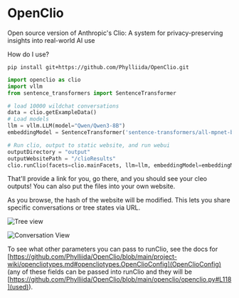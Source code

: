 # OpenClio
Open source version of Anthropic's Clio: A system for privacy-preserving insights into real-world AI use

How do I use?

```
pip install git+https://github.com/Phylliida/OpenClio.git
```

```python
import openclio as clio
import vllm
from sentence_transformers import SentenceTransformer

# load 10000 wildchat conversations
data = clio.getExampleData()
# Load models
llm = vllm.LLM(model="Qwen/Qwen3-8B")
embeddingModel = SentenceTransformer('sentence-transformers/all-mpnet-base-v2')

# Run clio, output to static website, and run webui
outputDirectory = "output"
outputWebsitePath = "/clioResults"
clio.runClio(facets=clio.mainFacets, llm=llm, embeddingModel=embeddingModel, data=data, outputDirectory=outputDirectory, htmlRoot=outputWebsitePath)
```

That'll provide a link for you, go there, and you should see your cleo outputs! You can also put the files into your own website.

As you browse, the hash of the website will be modified. This lets you share specific conversations or tree states via URL.

![Tree view](url-or-path "optional title")

![Conversation View](url-or-path "optional title")


To see what other parameters you can pass to runClio, see the docs for [https://github.com/Phylliida/OpenClio/blob/main/project-wiki/opencliotypes.md#opencliotypes.OpenClioConfig](OpenClioConfig) (any of these fields can be passed into runClio and they will be [https://github.com/Phylliida/OpenClio/blob/main/openclio/openclio.py#L118](used)).

